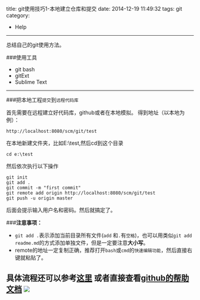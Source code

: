 title: git使用技巧1-本地建立仓库和提交
date: 2014-12-19 11:49:32
tags: git
category: 
- Help
---

总结自己的git使用方法。
<!-- more-->

###使用工具
- git bash
- gitExt
- Sublime Text

---

###把本地工程`提交`到`远程代码库`

首先需要在远程建立好代码库，github或者在本地模拟。
得到地址（以本地为例）：
```
http://localhost:8080/scm/git/test
```
在本地新建文件夹，比如E:\test,然后cd到这个目录
```
cd e:\test
```
然后依次执行以下操作
```
git init
git add .
git commit -m "first commit"
git remote add origin http://localhost:8080/scm/git/test
git push -u origin master
```
后面会提示输入用户名和密码。然后就搞定了。

###**注意事项：**
- `git add .`表示添加当前目录所有文件(`add` 和`.`有`空格`)，也可以用类似`git add readme.md`的方式添加单独文件，但是一定要注意**大小写**。
- remote的地址一定复制正确，推荐打开`bash`或`cmd`的`快速编辑功能`，然后直接右键就粘贴了。

具体流程还可以参考[这里](http://michaelye1988.iteye.com/blog/1637951)
或者直接查看[github的帮助文档](https://help.github.com/)
![](http://dl.iteye.com/upload/attachment/0072/5829/57af2f5f-6363-374d-bd66-f5cd64d63584.jpg)
---





